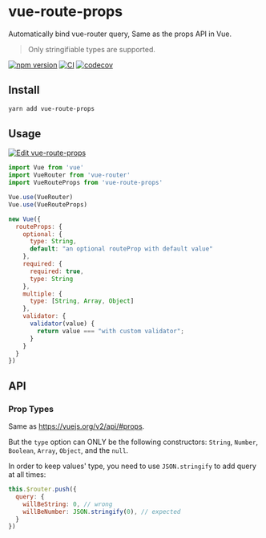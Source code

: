 # vue-route-props

Automatically bind vue-router query, Same as the props API in Vue.

> Only stringifiable types are supported.

[![npm version](https://img.shields.io/npm/v/vue-route-props)](https://www.npmjs.com/package/vue-route-props)
[![CI](https://github.com/iendeavor/vue-route-props/workflows/CI/badge.svg?branch=develop)](https://github.com/iendeavor/vue-route-props/actions?query=branch%3Adevelop)
[![codecov](https://codecov.io/gh/iendeavor/vue-route-props/branch/develop/graph/badge.svg)](https://codecov.io/gh/iendeavor/vue-route-props)

## Install

```bash
yarn add vue-route-props
```

## Usage

[![Edit vue-route-props](https://codesandbox.io/static/img/play-codesandbox.svg)](https://codesandbox.io/s/vue-route-props-vbuj1?fontsize=14&hidenavigation=1&theme=dark)

```javascript
import Vue from 'vue'
import VueRouter from 'vue-router'
import VueRouteProps from 'vue-route-props'

Vue.use(VueRouter)
Vue.use(VueRouteProps)

new Vue({
  routeProps: {
    optional: {
      type: String,
      default: "an optional routeProp with default value"
    },
    required: {
      required: true,
      type: String
    },
    multiple: {
      type: [String, Array, Object]
    },
    validator: {
      validator(value) {
        return value === "with custom validator";
      }
    }
  }
})
```

## API

### Prop Types

Same as https://vuejs.org/v2/api/#props.

But the `type` option can ONLY be the following constructors: `String`, `Number`, `Boolean`, `Array`, `Object`, and the `null`.

In order to keep values' type, you need to use `JSON.stringify` to add query at all times:

```javascript
this.$router.push({
  query: {
    willBeString: 0, // wrong
    willBeNumber: JSON.stringify(0), // expected
  }
})
```
